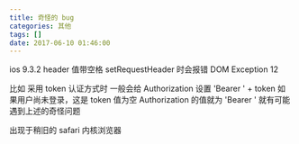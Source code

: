 ```yaml
---
title: 奇怪的 bug
categories: 其他
tags: []
date: 2017-06-10 01:46:00
---
```


ios 9.3.2
header 值带空格
setRequestHeader 时会报错 DOM Exception 12

比如
采用 token 认证方式时 一般会给 Authorization 设置 'Bearer ' + token
如果用户尚未登录，这是 token 值为空 
Authorization 的值就为 'Bearer '
就有可能遇到上述的奇怪问题

出现于稍旧的 safari 内核浏览器

